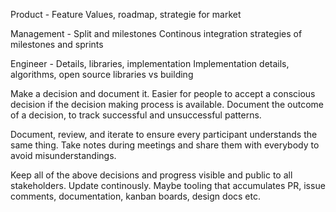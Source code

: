 Product - Feature
Values, roadmap, strategie for market

Management - Split and milestones
Continous integration strategies of milestones and sprints

Engineer - Details, libraries, implementation
Implementation details, algorithms, open source libraries vs building

Make a decision and document it. Easier for people to accept a conscious decision if the decision making process is available.
Document the outcome of a decision, to track successful and unsuccessful patterns.

Document, review, and iterate to ensure every participant understands the same thing. Take notes during meetings and share them with everybody to avoid misunderstandings.

Keep all of the above decisions and progress visible and public to all stakeholders. Update continously. Maybe tooling that accumulates PR, issue comments, documentation, kanban boards, design docs etc.
